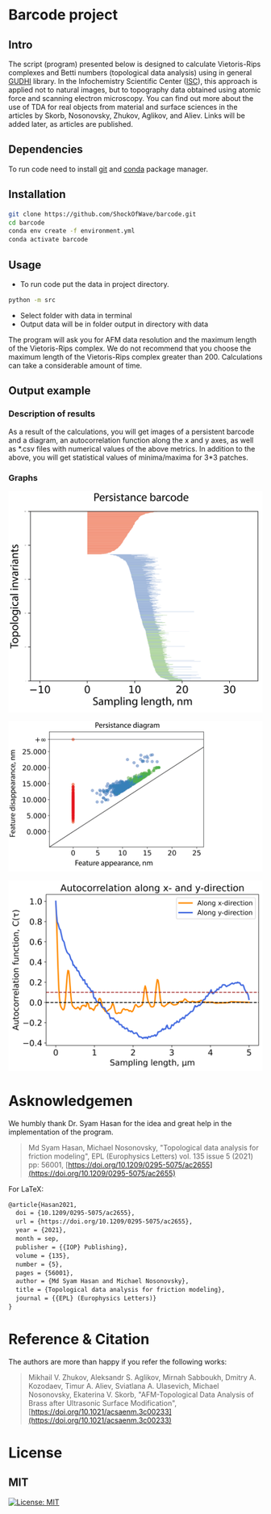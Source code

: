 
# Barcode project


## Intro

The script (program) presented below is designed to calculate Vietoris-Rips complexes and Betti numbers (topological data analysis) using in general [GUDHI](https://gudhi.inria.fr/) library. In the Infochemistry Scientific Center ([ISC](https://infochemistry.ru/)), this approach is applied not to natural images, but to topography data obtained using atomic force and scanning electron microscopy. You can find out more about the use of TDA for real objects from material and surface sciences in the articles by Skorb, Nosonovsky, Zhukov, Aglikov, and Aliev. Links will be added later, as articles are published.

## Dependencies
To run code need to install [git](https://git-scm.com/) and [conda](https://www.anaconda.com/) package manager.

## Installation

```bash
git clone https://github.com/ShockOfWave/barcode.git
cd barcode
conda env create -f environment.yml
conda activate barcode
```

## Usage
- To run code put the data in project directory.
```bash
python -m src
```
- Select folder with data in terminal
- Output data will be in folder output in directory with data

The program will ask you for AFM data resolution and the maximum length of the Vietoris-Rips complex. We do not recommend that you choose the maximum length of the Vietoris-Rips complex greater than 200. Calculations can take a considerable amount of time.

## Output example

### Description of results

As a result of the calculations, you will get images of a persistent barcode and a diagram, an autocorrelation function along the x and y axes, as well as \*.csv files with numerical values of the above metrics. In addition to the above, you will get statistical values of minima/maxima for 3\*3 patches.

### Graphs

<p align="center">

![First image](images/barcode4github1.png)

</p>

<p align="center">

![Second image](images/diagram4github1.png)

</p>

<p align="center">

![Third image](images/autocorr_function.png)

</p>

# Asknowledgemen

We humbly thank Dr. Syam Hasan for the idea and great help in the implementation of the program.

> Md Syam Hasan, Michael Nosonovsky, "Topological data analysis for friction modeling",  EPL (Europhysics Letters) vol. 135 issue 5 (2021) pp: 56001, [https://doi.org/10.1209/0295-5075/ac2655](https://doi.org/10.1209/0295-5075/ac2655)

For LaTeX:

```tex
@article{Hasan2021,
  doi = {10.1209/0295-5075/ac2655},
  url = {https://doi.org/10.1209/0295-5075/ac2655},
  year = {2021},
  month = sep,
  publisher = {{IOP} Publishing},
  volume = {135},
  number = {5},
  pages = {56001},
  author = {Md Syam Hasan and Michael Nosonovsky},
  title = {Topological data analysis for friction modeling},
  journal = {{EPL} (Europhysics Letters)}
}
```

# Reference & Citation

The authors are more than happy if you refer the following works:

> Mikhail V. Zhukov, Aleksandr S. Aglikov, Mirnah Sabboukh, Dmitry A. Kozodaev, Timur A. Aliev,
Sviatlana A. Ulasevich, Michael Nosonovsky, Ekaterina V. Skorb, "AFM-Topological Data Analysis of Brass after Ultrasonic Surface Modification", [https://doi.org/10.1021/acsaenm.3c00233](https://doi.org/10.1021/acsaenm.3c00233)


# License
## MIT

[![License: MIT](https://img.shields.io/badge/License-MIT-yellow.svg)](https://opensource.org/licenses/MIT)
